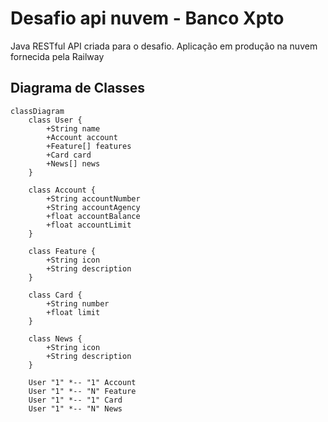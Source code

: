 # Desafio api nuvem - Banco Xpto

Java RESTful API criada para o desafio.
Aplicação em produção na nuvem fornecida pela Railway

## Diagrama de Classes


```mermaid
classDiagram
    class User {
        +String name
        +Account account
        +Feature[] features
        +Card card
        +News[] news
    }
    
    class Account {
        +String accountNumber
        +String accountAgency
        +float accountBalance
        +float accountLimit
    }

    class Feature {
        +String icon
        +String description
    }

    class Card {
        +String number
        +float limit
    }

    class News {
        +String icon
        +String description
    }

    User "1" *-- "1" Account
    User "1" *-- "N" Feature
    User "1" *-- "1" Card
    User "1" *-- "N" News


```
